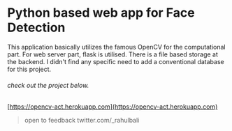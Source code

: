 # Python based web app for Face Detection

This application basically utilizes the famous OpenCV for the computational part.
For web server part, flask is utilised. There is a file based storage at the backend.
I didn't find any specific need to add a conventional database for this project.

###### check out the project below.
[https://opencv-act.herokuapp.com](https://opencv-act.herokuapp.com)

> open to feedback
twitter.com/_rahulbali
